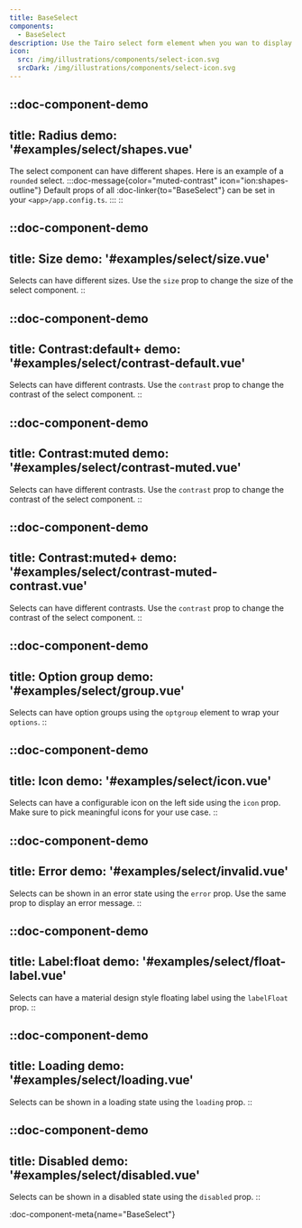 ```yaml
---
title: BaseSelect
components: 
  - BaseSelect
description: Use the Tairo select form element when you wan to display a mobile friendly selection box. Explore the available customization options.
icon:
  src: /img/illustrations/components/select-icon.svg
  srcDark: /img/illustrations/components/select-icon.svg
---
```



::doc-component-demo
---
title: Radius
demo: '#examples/select/shapes.vue'
---
The select component can have different shapes. Here is an example of a `rounded` select.
:::doc-message{color="muted-contrast" icon="ion:shapes-outline"}
Default props of all :doc-linker{to="BaseSelect"} can be set in your `<app>/app.config.ts`.
:::
::

::doc-component-demo
---
title: Size
demo: '#examples/select/size.vue'
---
Selects can have different sizes. Use the `size` prop to change the size of the select component.
::

::doc-component-demo
---
title: Contrast:default+
demo: '#examples/select/contrast-default.vue'
---
Selects can have different contrasts. Use the `contrast` prop to change the contrast of the select component.
::

::doc-component-demo
---
title: Contrast:muted
demo: '#examples/select/contrast-muted.vue'
---
Selects can have different contrasts. Use the `contrast` prop to change the contrast of the select component.
::

::doc-component-demo
---
title: Contrast:muted+
demo: '#examples/select/contrast-muted-contrast.vue'
---
Selects can have different contrasts. Use the `contrast` prop to change the contrast of the select component.
::

::doc-component-demo
---
title: Option group
demo: '#examples/select/group.vue'
---
Selects can have option groups using the `optgroup` element to wrap your `options`.
::


::doc-component-demo
---
title: Icon
demo: '#examples/select/icon.vue'
---
Selects can have a configurable icon on the left side using the `icon` prop. Make sure to pick meaningful icons for your use case.
::


::doc-component-demo
---
title: Error
demo: '#examples/select/invalid.vue'
---
Selects can be shown in an error state using the `error` prop. Use the same prop to display an error message.
::


::doc-component-demo
---
title: Label:float
demo: '#examples/select/float-label.vue'
---
Selects can have a material design style floating label using the `labelFloat` prop.
::

::doc-component-demo
---
title: Loading
demo: '#examples/select/loading.vue'
---
Selects can be shown in a loading state using the `loading` prop.
::

::doc-component-demo
---
title: Disabled
demo: '#examples/select/disabled.vue'
---
Selects can be shown in a disabled state using the `disabled` prop.
::


:doc-component-meta{name="BaseSelect"}